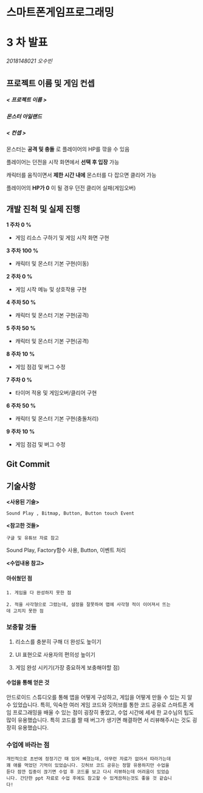# 스마트폰게임프로그래밍

# 3 차 발표

###### 2018148021 오수빈


## 프로젝트 이름 및 게임 컨셉

##### < 프로젝트 이름 >

##### 몬스터 아일랜드

##### < 컨셉 >

몬스터는 **공격 및 충돌** 로 플레이어의 HP를 깎을 수 있음

플레이어는 던전을 시작 화면에서 **선택 후 입장** 가능

캐릭터를 움직이면서 **제한 시간 내에** 몬스터를 다 잡으면 클리어 가능

플레이어의 **HP가 0** 이 될 경우 던전 클리어 실패(게임오버)


## 개발 진척 및 실제 진행

**1 주차 0 %**

- 게임 리소스 구하기 및 게임 시작 화면 구현

**3 주차 100 %**

- 캐릭터 및 몬스터 기본 구현(이동)

**2 주차 0 %**

- 게임 시작 메뉴 및 상호작용 구현

**4 주차 50 %**

- 캐릭터 및 몬스터 기본 구현(공격)

**5 주차 50 %**

- 캐릭터 및 몬스터 기본 구현(공격)

**8 주차 10 %**

- 게임 점검 및 버그 수정

**7 주차 0 %**

- 타이머 적용 및 게임오버/클리어 구현

**6 주차 50 %**

- 캐릭터 및 몬스터 기본 구현(충돌처리)

**9 주차 10 %**

- 게임 점검 및 버그 수정


## Git Commit


## 기술사항

**<사용된 기술>**

```
Sound Play , Bitmap, Button, Button touch Event
```
**<참고한 것들>**

```
구글 및 유튜브 자료 참고
```
Sound Play, Factory함수 사용, Button, 이벤트 처리

**<수업내용 참고>**


#### 아쉬웠던 점

```
1. 게임을 다 완성하지 못한 점
```
```
2. 적을 사각형으로 그렸는데, 설정을 잘못하여 맵에 사각형 적이 이어져서 뜨는
데 고치지 못한 점
```
### 보충할 것들

1. 리소스를 충분히 구해 더 완성도 높이기

2. UI 표현으로 사용자의 편의성 높이기

3. 게임 완성 시키기(가장 중요하게 보충해야할 점)


#### 수업을 통해 얻은 것

안드로이드 스튜디오를 통해 앱을 어떻게 구성하고, 게임을 어떻게 만들 수 있는
지 알 수 있었습니다. 특히, 익숙한 여러 게임 코드와 깃허브를 통한 코드 공유로
스마트폰 게임 프로그래밍을 배울 수 있는 점이 굉장히 좋았고, 수업 시간에 세세
한 교수님의 팁도 많이 유용했습니다. 특히 코드를 짤 때 버그가 생기면 해결하면
서 리뷰해주시는 것도 굉장히 유용했습니다.

### 수업에 바라는 점

```
개인적으로 초반에 정정기간 때 있어 빠졌는데, 아무런 자료가 없어서 따라가는데
꽤 애를 먹었던 기억이 있었습니다. 깃허브 코드 공유는 정말 유용하지만 수업을
듣다 잠깐 집중이 끊기면 수업 후 코드를 보고 다시 리뷰하는데 어려움이 있었습
니다. 간단한 ppt 자료로 수업 후에도 참고할 수 있게끔하는것도 좋을 것 같습니
다!
```

